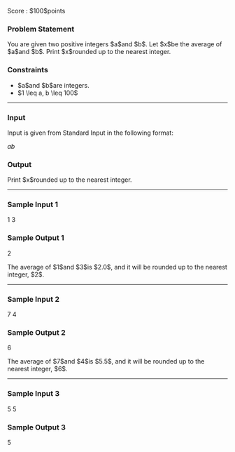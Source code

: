 
<div>

<span>

<span>

<p>
Score : $100$points
</p>

<div>

<section>

### **Problem Statement**

<p>
You are given two positive integers $a$and $b$.
Let $x$be the average of $a$and $b$.
Print $x$rounded up to the nearest integer.
</p>

</section>

</div>

<div>

<section>

### **Constraints**

<ul>

<li>
$a$and $b$are integers.
</li>

<li>
$1 \leq a, b \leq 100$
</li>

</ul>

</section>

</div>

---

<div>

<div>

<section>

### **Input**

<p>
Input is given from Standard Input in the following format:
</p>

<div>

$a$$b$
</div>

</section>

</div>

<div>

<section>

### **Output**

<p>
Print $x$rounded up to the nearest integer.
</p>

</section>

</div>

</div>

---

<div>

<section>

### **Sample Input 1**

<div>

1 3

</div>

</section>

</div>

<div>

<section>

### **Sample Output 1**

<div>

2

</div>

<p>
The average of $1$and $3$is $2.0$, and it will be rounded up to the nearest integer, $2$.
</p>

</section>

</div>

---

<div>

<section>

### **Sample Input 2**

<div>

7 4

</div>

</section>

</div>

<div>

<section>

### **Sample Output 2**

<div>

6

</div>

<p>
The average of $7$and $4$is $5.5$, and it will be rounded up to the nearest integer, $6$.
</p>

</section>

</div>

---

<div>

<section>

### **Sample Input 3**

<div>

5 5

</div>

</section>

</div>

<div>

<section>

### **Sample Output 3**

<div>

5

</div>

</section>

</div>

</span>

</span>

</div>
